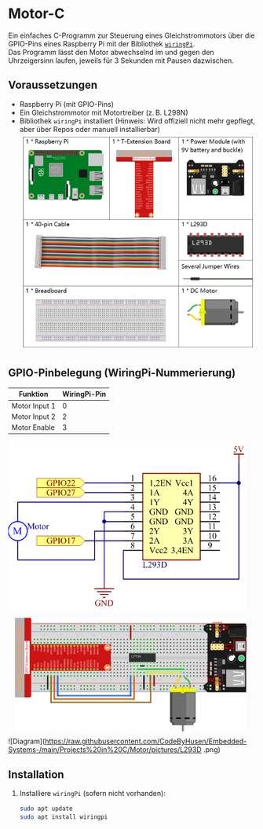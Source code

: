 # Motor-C

Ein einfaches C-Programm zur Steuerung eines Gleichstrommotors über die GPIO-Pins eines Raspberry Pi mit der Bibliothek [`wiringPi`](http://wiringpi.com/).  
Das Programm lässt den Motor abwechselnd im und gegen den Uhrzeigersinn laufen, jeweils für 3 Sekunden mit Pausen dazwischen.

## Voraussetzungen

- Raspberry Pi (mit GPIO-Pins)
- Ein Gleichstrommotor mit Motortreiber (z. B. L298N)
- Bibliothek `wiringPi` installiert (Hinweis: Wird offiziell nicht mehr gepflegt, aber über Repos oder manuell installierbar)
![Diagram](https://raw.githubusercontent.com/CodeByHusen/Embedded-Systems-/main/Projects%20in%20C/Motor/pictures/Komponenten.png)


## GPIO-Pinbelegung (WiringPi-Nummerierung)

| Funktion         | WiringPi-Pin |
|------------------|---------------|
| Motor Input 1    | 0             |
| Motor Input 2    | 2             |
| Motor Enable     | 3             |
![Diagram](https://raw.githubusercontent.com/CodeByHusen/Embedded-Systems-/main/Projects%20in%20C/Motor/pictures/Schaltplan.png)
![Diagram](https://raw.githubusercontent.com/CodeByHusen/Embedded-Systems-/main/Projects%20in%20C/Motor/pictures/Schaltung.png)
![Diagram](https://raw.githubusercontent.com/CodeByHusen/Embedded-Systems-/main/Projects%20in%20C/Motor/pictures/L293D .png)
## Installation

1. Installiere `wiringPi` (sofern nicht vorhanden):
   ```bash
   sudo apt update
   sudo apt install wiringpi
